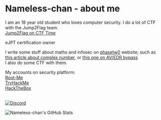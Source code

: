 # Nameless-chan - about me
I am an 18 year old student who loves computer security. I do a lot of CTF with the Jump2Flag team. <br>
[Jump2Flag on CTF Time](https://ctftime.org/team/152366) <br>

eJPT certification owner

I write some stuff about maths and infosec on [phasetw0](https://phasetw0.com) website; such as [this article about complex number](https://phasetw0.com/maths/complex-number/), or [this one on AV/EDR bypass](https://phasetw0.com/malware/edr-bypass/) <br>
I also do some CTF with them.

My accounts on security platform: <br>
[Root-Me](https://www.root-me.org/IAmZero) <br>
[TryHackMe](https://tryhackme.com/p/kav) <br>
[HackTheBox](https://app.hackthebox.eu/profile/154466) <br> 
<br>

[![Discord](https://discord.c99.nl/widget/theme-2/389853712417292300.png)](http://discord.com/users/389853712417292300)

<img align="center" src="https://github-readme-stats.vercel.app/api?username=Nameless-chan&show_icons=true&line_height=27&count_private=true&title_color=ffffff&text_color=c9cacc&icon_color=2bbc8a&bg_color=1d1f21" alt="Nameless-chan's GitHub Stats" />

